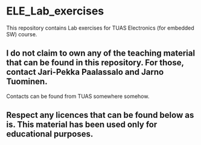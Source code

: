 # ELE_Lab_exercises

This repository contains Lab exercises for TUAS Electronics (for embedded SW) course.

## I do not claim to own any of the teaching material that can be found in this repository. For those, contact Jari-Pekka Paalassalo and Jarno Tuominen.

Contacts can be found from TUAS somewhere somehow.

## Respect any licences that can be found below as is. This material has been used only for educational purposes.
